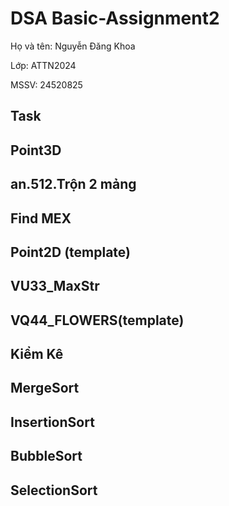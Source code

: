 # DSA Basic-Assignment2
Họ và tên: Nguyễn Đăng Khoa

Lớp: ATTN2024

MSSV: 24520825
## Task
## Point3D
## an.512.Trộn 2 mảng	
## Find MEX	
## Point2D (template)	
## VU33_MaxStr	
## VQ44_FLOWERS(template)	
## Kiểm Kê	
## MergeSort	
## InsertionSort	
## BubbleSort	
## SelectionSort	

 